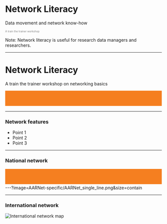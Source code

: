 # Network Literacy
Data movement and network know-how
<p style="font-size:0.6em; color:gray">A train the trainer workshop</p> 


Note:
Network literacy is useful for research data managers and researchers. 

---
# Network Literacy

A train the trainer workshop on networking basics

![Single line](AARNet-specific/AARNet_single_line.png)

---

### Network features

- Point 1
- Point 2
- Point 3

---
### National network
![Single line](AARNet-specific/AARNet_single_line.png)
---?image=AARNet-specific/AARNet_single_line.png&size=contain

---
### International network
![International network map](https://www.aarnet.edu.au/images/uploads/main/AARNet_International_Map_082017.png)
